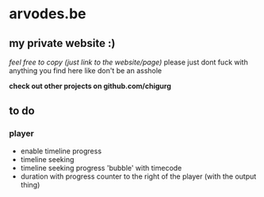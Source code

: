 # arvodes.be
## my private website :)

*feel free to copy (just link to the website/page)*
please just dont fuck with anything you find here like don't be an asshole

**check out other projects on github.com/chigurg**


## to do
### player
- enable timeline progress
- timeline seeking
- timeline seeking progress 'bubble' with timecode
- duration with progress counter to the right of the player (with the output thing)